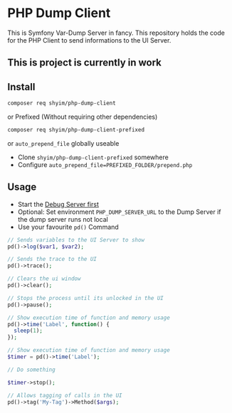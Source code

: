# PHP Dump Client

This is Symfony Var-Dump Server in fancy. This repository holds the code for the PHP Client to send informations to the UI Server.

## This is project is currently in work

## Install

```bash
composer req shyim/php-dump-client
```

or Prefixed (Without requiring other dependencies) 

```bash
composer req shyim/php-dump-client-prefixed
```

or `auto_prepend_file` globally useable

* Clone `shyim/php-dump-client-prefixed` somewhere
* Configure `auto_prepend_file=PREFIXED_FOLDER/prepend.php`

## Usage

* Start the [Debug Server first](https://github.com/shyim/php-dump-server)
* Optional: Set environment `PHP_DUMP_SERVER_URL` to the Dump Server if the dump server runs not local
* Use your favourite `pd()` Command


```php
// Sends variables to the UI Server to show
pd()->log($var1, $var2);

// Sends the trace to the UI
pd()->trace();

// Clears the ui window
pd()->clear();

// Stops the process until its unlocked in the UI
pd()->pause();

// Show execution time of function and memory usage
pd()->time('Label', function() {
  sleep(1);
});

// Show execution time of function and memory usage
$timer = pd()->time('Label');

// Do something

$timer->stop();

// Allows tagging of calls in the UI
pd()->tag('My-Tag')->Method($args);
```
